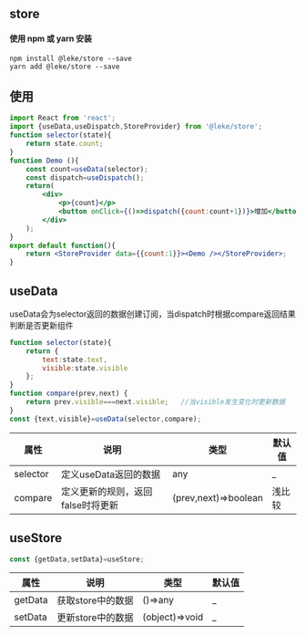 ## store
#### 使用 npm 或 yarn 安装
```
npm install @leke/store --save
yarn add @leke/store --save
```

## 使用
```jsx
import React from 'react';
import {useData,useDispatch,StoreProvider} from '@leke/store';
function selector(state){
    return state.count;
}
function Demo (){
    const count=useData(selector);
    const dispatch=useDispatch();
    return(
        <div>
            <p>{count}</p>
            <button onClick={()=>dispatch({count:count+1})}>增加</button>
        </div>
    );
}
export default function(){
    return <StoreProvider data={{count:1}}><Demo /></StoreProvider>;
}
```
## useData
useData会为selector返回的数据创建订阅，当dispatch时根据compare返回结果判断是否更新组件
```js
function selector(state){
    return {
        text:state.text,
        visible:state.visible
    };
}
function compare(prev,next) {
    return prev.visible===next.visible;   //当visible发生变化时更新数据
}
const {text,visible}=useData(selector,compare);
```
| 属性 | 说明 | 类型 | 默认值 | 
| --- | --- | --- | --- | 
| selector | 定义useData返回的数据 | any | _ |
| compare | 定义更新的规则，返回false时将更新 | (prev,next)=>boolean | 浅比较 |

## useStore
```js
const {getData,setData}=useStore;
```
| 属性 | 说明 | 类型 | 默认值 | 
| --- | --- | --- | --- | 
| getData | 获取store中的数据 | ()=>any | _ |
| setData | 更新store中的数据 | (object)=>void | _ |